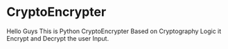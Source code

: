 # CryptoEncrypter
Hello Guys This is Python CryptoEncrypter Based on Cryptography Logic it Encrypt and Decrypt the user Input.
